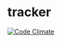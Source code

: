 tracker
=======

[![Code Climate](https://codeclimate.com/github/csyversen/tracker.png)](https://codeclimate.com/github/csyversen/tracker)
